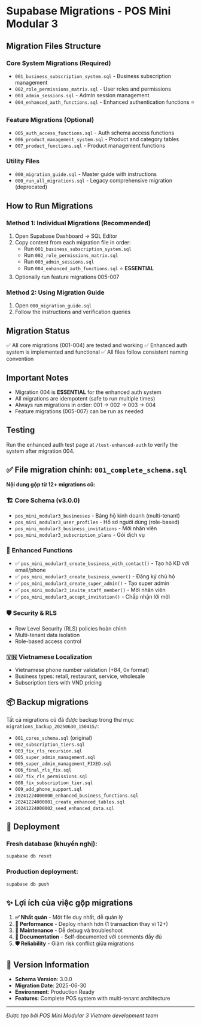 # Supabase Migrations - POS Mini Modular 3

## Migration Files Structure

### Core System Migrations (Required)
- `001_business_subscription_system.sql` - Business subscription management
- `002_role_permissions_matrix.sql` - User roles and permissions  
- `003_admin_sessions.sql` - Admin session management
- `004_enhanced_auth_functions.sql` - Enhanced authentication functions ⭐

### Feature Migrations (Optional)
- `005_auth_access_functions.sql` - Auth schema access functions
- `006_product_management_system.sql` - Product and category tables
- `007_product_functions.sql` - Product management functions

### Utility Files
- `000_migration_guide.sql` - Master guide with instructions
- `000_run_all_migrations.sql` - Legacy comprehensive migration (deprecated)

## How to Run Migrations

### Method 1: Individual Migrations (Recommended)
1. Open Supabase Dashboard → SQL Editor
2. Copy content from each migration file in order:
   - Run `001_business_subscription_system.sql`
   - Run `002_role_permissions_matrix.sql`
   - Run `003_admin_sessions.sql`
   - Run `004_enhanced_auth_functions.sql` ⭐ **ESSENTIAL**
3. Optionally run feature migrations 005-007

### Method 2: Using Migration Guide
1. Open `000_migration_guide.sql`
2. Follow the instructions and verification queries

## Migration Status
✅ All core migrations (001-004) are tested and working
✅ Enhanced auth system is implemented and functional
✅ All files follow consistent naming convention

## Important Notes
- Migration 004 is **ESSENTIAL** for the enhanced auth system
- All migrations are idempotent (safe to run multiple times)
- Always run migrations in order: 001 → 002 → 003 → 004
- Feature migrations (005-007) can be run as needed

## Testing
Run the enhanced auth test page at `/test-enhanced-auth` to verify the system after migration 004.

## ✅ File migration chính: `001_complete_schema.sql`

**Nội dung gộp từ 12+ migrations cũ:**

### 🏗️ **Core Schema (v3.0.0)**
- `pos_mini_modular3_businesses` - Bảng hộ kinh doanh (multi-tenant)
- `pos_mini_modular3_user_profiles` - Hồ sơ người dùng (role-based) 
- `pos_mini_modular3_business_invitations` - Mời nhân viên
- `pos_mini_modular3_subscription_plans` - Gói dịch vụ

### 🔧 **Enhanced Functions**
- ✅ `pos_mini_modular3_create_business_with_contact()` - Tạo hộ KD với email/phone
- ✅ `pos_mini_modular3_create_business_owner()` - Đăng ký chủ hộ
- ✅ `pos_mini_modular3_create_super_admin()` - Tạo super admin
- ✅ `pos_mini_modular3_invite_staff_member()` - Mời nhân viên
- ✅ `pos_mini_modular3_accept_invitation()` - Chấp nhận lời mời

### 🛡️ **Security & RLS**
- Row Level Security (RLS) policies hoàn chỉnh
- Multi-tenant data isolation
- Role-based access control

### 🇻🇳 **Vietnamese Localization**
- Vietnamese phone number validation (+84, 0x format)
- Business types: retail, restaurant, service, wholesale
- Subscription tiers with VND pricing

## 📦 Backup migrations

Tất cả migrations cũ đã được backup trong thư mục `migrations_backup_20250630_150415/`:

- `001_cores_schema.sql` (original)
- `002_subscription_tiers.sql`
- `003_fix_rls_recursion.sql`
- `005_super_admin_management.sql`
- `005_super_admin_management_FIXED.sql`
- `006_final_rls_fix.sql`
- `007_fix_rls_permissions.sql`
- `008_fix_subscription_tier.sql`
- `009_add_phone_support.sql`
- `20241224000000_enhanced_business_functions.sql`
- `20241224000001_create_enhanced_tables.sql`
- `20241224000002_seed_enhanced_data.sql`

## 🚀 Deployment

### Fresh database (khuyến nghị):
```bash
supabase db reset
```

### Production deployment:
```bash
supabase db push
```

## ✨ Lợi ích của việc gộp migrations

1. **✅ Nhất quán** - Một file duy nhất, dễ quản lý
2. **🚀 Performance** - Deploy nhanh hơn (1 transaction thay vì 12+)
3. **🔧 Maintenance** - Dễ debug và troubleshoot
4. **📝 Documentation** - Self-documented với comments đầy đủ
5. **🛡️ Reliability** - Giảm risk conflict giữa migrations

## 🎯 Version Information

- **Schema Version**: 3.0.0
- **Migration Date**: 2025-06-30
- **Environment**: Production Ready
- **Features**: Complete POS system with multi-tenant architecture

---

*Được tạo bởi POS Mini Modular 3 Vietnam development team*
